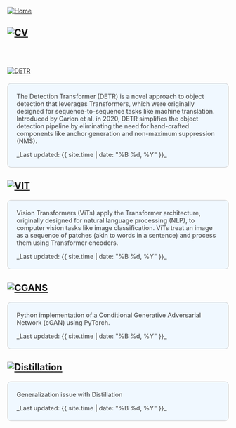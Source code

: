[![Home](https://img.shields.io/badge/Home-Click%20Here-blue?style=flat&logo=homeadvisor&logoColor=white)](../)

## [![CV](https://img.shields.io/badge/CV-Selected_Topics_in_Computer_Vision-green?style=for-the-badge&logo=github)](CV)

<br>
<br>

[![DETR](https://img.shields.io/badge/DETR-Detection_Transformer-blue?style=for-the-badge&logo=github)](../posts/DETR)

<div style="background-color: #f0f8ff; color: #555;font-weight: 485; padding: 20px; margin: 20px 0; border-radius: 8px; border: 1px solid #ccc;">
The Detection Transformer (DETR) is a novel approach to object detection that leverages Transformers, which were originally designed for sequence-to-sequence tasks like machine translation. Introduced by Carion et al. in 2020, DETR simplifies the object detection pipeline by eliminating the need for hand-crafted components like anchor generation and non-maximum suppression (NMS).
 <p></p>
_Last updated: {{ site.time | date: "%B %d, %Y" }}_
</div>

## [![VIT](https://img.shields.io/badge/VIT-Vision_Transformers-blue?style=for-the-badge&logo=github)](../posts/VIT)
<div style="background-color: #f0f8ff; color: #555;font-weight: 485; padding: 20px; margin: 20px 0; border-radius: 8px; border: 1px solid #ccc;">
Vision Transformers (ViTs) apply the Transformer architecture, originally designed for natural language processing (NLP), to computer vision tasks like image classification. ViTs treat an image as a sequence of patches (akin to words in a sentence) and process them using Transformer encoders. <p></p>
_Last updated: {{ site.time | date: "%B %d, %Y" }}_
</div>

## [![CGANS](https://img.shields.io/badge/CGANs-Conditional_GAN-blue?style=for-the-badge&logo=github)](../posts/ConditionalGan)
<div style="background-color: #f0f8ff; color: #555;font-weight: 485; padding: 20px; margin: 20px 0; border-radius: 8px; border: 1px solid #ccc;">
Python implementation of a Conditional Generative Adversarial Network (cGAN) using PyTorch.
 <p></p>
_Last updated: {{ site.time | date: "%B %d, %Y" }}_
</div>

## [![Distillation](https://img.shields.io/badge/Distillation-grey?style=for-the-badge&logo=github)](../posts/Distillation)
<div style="background-color: #f0f8ff; color: #555;font-weight: 485; padding: 20px; margin: 20px 0; border-radius: 8px; border: 1px solid #ccc;">
Generalization issue with Distillation
 <p></p>
_Last updated: {{ site.time | date: "%B %d, %Y" }}_
</div>




